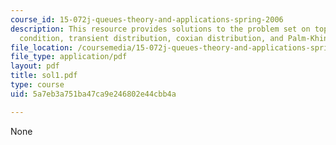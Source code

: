```yaml
---
course_id: 15-072j-queues-theory-and-applications-spring-2006
description: This resource provides solutions to the problem set on topics like ergodicity
  condition, transient distribution, coxian distribution, and Palm-Khintchine theorem.
file_location: /coursemedia/15-072j-queues-theory-and-applications-spring-2006/5a7eb3a751ba47ca9e246802e44cbb4a_sol1.pdf
file_type: application/pdf
layout: pdf
title: sol1.pdf
type: course
uid: 5a7eb3a751ba47ca9e246802e44cbb4a

---
```

None